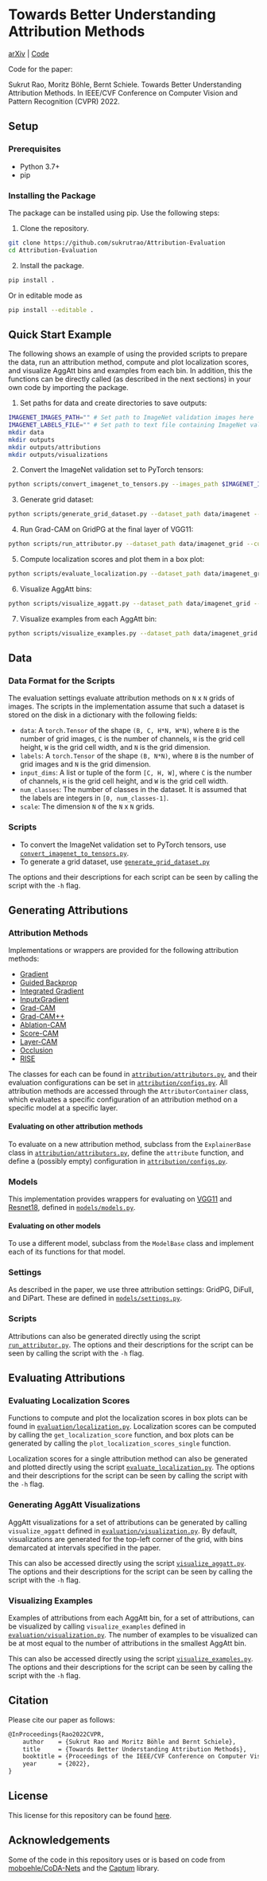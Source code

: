 # Towards Better Understanding Attribution Methods

[arXiv](https://arxiv.org/abs/2205.10435) | [Code](https://github.com/sukrutrao/Attribution-Evaluation)

Code for the paper:

Sukrut Rao, Moritz Böhle, Bernt Schiele. Towards Better Understanding Attribution Methods. In IEEE/CVF Conference on Computer Vision and Pattern Recognition (CVPR) 2022.

## Setup

### Prerequisites

* Python 3.7+
* pip

### Installing the Package

The package can be installed using pip. Use the following steps:

1. Clone the repository.

```bash
git clone https://github.com/sukrutrao/Attribution-Evaluation
cd Attribution-Evaluation
```

2. Install the package.

```bash
pip install .
```

Or in editable mode as

```bash
pip install --editable .
```

## Quick Start Example

The following shows an example of using the provided scripts to prepare the data, run an attribution method, compute and plot localization scores, and visualize AggAtt bins and examples from each bin. In addition, this the functions can be directly called (as described in the next sections) in your own code by importing the package.

1. Set paths for data and create directories to save outputs:

```bash
IMAGENET_IMAGES_PATH="" # Set path to ImageNet validation images here
IMAGENET_LABELS_FILE="" # Set path to text file containing ImageNet validation labels here, with each line containing space separated image file name and label ID
mkdir data 
mkdir outputs
mkdir outputs/attributions
mkdir outputs/visualizations
```

2. Convert the ImageNet validation set to PyTorch tensors:

```bash
python scripts/convert_imagenet_to_tensors.py --images_path $IMAGENET_IMAGES_PATH --labels_path $IMAGENET_LABELS_FILE --save_path data/imagenet
```

3. Generate grid dataset:

```bash
python scripts/generate_grid_dataset.py --dataset_path data/imagenet --scale 2 --save_path data/imagenet_grid --num_test_images 500 --conf_threshold 0.99 --models vgg11 resnet18 --cuda
```

4. Run Grad-CAM on GridPG at the final layer of VGG11:

```bash
python scripts/run_attributor.py --dataset_path data/imagenet_grid --cuda --model vgg11 --setting GridPG --layer Final --save_path outputs/attributions --exp GradCam --config test
```

5. Compute localization scores and plot them in a box plot:

```bash
python scripts/evaluate_localization.py --dataset_path data/imagenet_grid --model vgg11 --setting GridPG --layer Final --attributions_path outputs/attributions --save_path outputs/visualizations --exp GradCam --config test
```

6. Visualize AggAtt bins:

```bash 
python scripts/visualize_aggatt.py --dataset_path data/imagenet_grid --model vgg11 --setting GridPG --layer Final --attributions_path outputs/attributions --save_path outputs/visualizations --exp GradCam --config test --head_pos_idx 0
```

7. Visualize examples from each AggAtt bin:

```bash 
python scripts/visualize_examples.py --dataset_path data/imagenet_grid --model vgg11 --setting GridPG --layer Final --attributions_path outputs/attributions --save_path outputs/visualizations --exp GradCam --config test --num_examples 10 --head_pos_idx 0
```

## Data

### Data Format for the Scripts

The evaluation settings evaluate attribution methods on `N` x `N` grids of images. The scripts in the implementation assume that such a dataset is stored on the disk in a dictionary with the following fields:
* `data`: A `torch.Tensor` of the shape `(B, C, H*N, W*N)`, where `B` is the number of grid images, `C` is the number of channels, `H` is the grid cell height, `W` is the grid cell width, and `N` is the grid dimension.
* `labels`: A `torch.Tensor` of the shape `(B, N*N)`, where `B` is the number of grid images and `N` is the grid dimension.
* `input_dims`: A list or tuple of the form `[C, H, W]`, where `C` is the number of channels, `H` is the grid cell height, and `W` is the grid cell width.
* `num_classes`: The number of classes in the dataset. It is assumed that the labels are integers in `[0, num_classes-1]`.
* `scale`: The dimension `N` of the `N` x `N` grids.

### Scripts

* To convert the ImageNet validation set to PyTorch tensors, use [`convert_imagenet_to_tensors.py`](scripts/convert_imagenet_to_tensors.py).
* To generate a grid dataset, use [`generate_grid_dataset.py`](scripts/generate_grid_dataset.py)

The options and their descriptions for each script can be seen by calling the script with the `-h` flag.

## Generating Attributions

### Attribution Methods

Implementations or wrappers are provided for the following attribution methods:
* [Gradient](https://arxiv.org/abs/1312.6034)
* [Guided Backprop](https://arxiv.org/abs/1412.6806)
* [Integrated Gradient](https://arxiv.org/abs/1703.01365)
* [InputxGradient](https://arxiv.org/abs/1704.02685)
* [Grad-CAM](https://arxiv.org/abs/1610.02391)
* [Grad-CAM++](https://arxiv.org/abs/1710.11063)
* [Ablation-CAM](https://ieeexplore.ieee.org/document/9093360)
* [Score-CAM](https://arxiv.org/abs/1910.01279)
* [Layer-CAM](https://ieeexplore.ieee.org/document/9462463)
* [Occlusion](https://arxiv.org/abs/1311.2901)
* [RISE](https://arxiv.org/abs/1806.07421)

The classes for each can be found in [`attribution/attributors.py`](attribution_evaluation/attribution/attributors.py), and their evaluation configurations can be set in [`attribution/configs.py`](attribution_evalution/attribution/configs.py). All attribution methods are accessed through the `AttributorContainer` class, which evaluates a specific configuration of an attribution method on a specific model at a specific layer.

#### Evaluating on other attribution methods

To evaluate on a new attribution method, subclass from the `ExplainerBase` class in [`attribution/attributors.py`](attribution_evaluation/attribution/attributors.py), define the `attribute` function, and define a (possibly empty) configuration in [`attribution/configs.py`](attribution_evaluation/attribution/configs.py).

### Models

This implementation provides wrappers for evaluating on [VGG11](https://arxiv.org/abs/1409.1556) and [Resnet18](https://arxiv.org/abs/1512.03385), defined in [`models/models.py`](attribution_evaluation/models/models.py).

#### Evaluating on other models

To use a different model, subclass from the `ModelBase` class and implement each of its functions for that model.

### Settings

As described in the paper, we use three attribution settings: GridPG, DiFull, and DiPart. These are defined in [`models/settings.py`](attribution_evaluation/models/settings.py).


### Scripts

Attributions can also be generated directly using the script [`run_attributor.py`](scripts/run_attributor.py). The options and their descriptions for the script can be seen by calling the script with the `-h` flag.

## Evaluating Attributions

### Evaluating Localization Scores

Functions to compute and plot the localization scores in box plots can be found in [`evaluation/localization.py`](attribution_evaluation/evaluation/localization.py). Localization scores can be computed by calling the `get_localization_score` function, and box plots can be generated by calling the `plot_localization_scores_single` function.

Localization scores for a single attribution method can also be generated and plotted directly using the script [`evaluate_localization.py`](scripts/evaluate_localization.py). The options and their descriptions for the script can be seen by calling the script with the `-h` flag.

### Generating AggAtt Visualizations

AggAtt visualizations for a set of attributions can be generated by calling `visualize_aggatt` defined in [`evaluation/visualization.py`](attribution_evaluation/evaluation/visualization.py). By default, visualizations are generated for the top-left corner of the grid, with bins demarcated at intervals specified in the paper.

This can also be accessed directly using the script [`visualize_aggatt.py`](scripts/visualize_aggatt.py). The options and their descriptions for the script can be seen by calling the script with the `-h` flag.

### Visualizing Examples

Examples of attributions from each AggAtt bin, for a set of attributions, can be visualized by calling `visualize_examples` defined in [`evaluation/visualization.py`](attribution_evaluation/evaluation/visualization.py). The number of examples to be visualized can be at most equal to the number of attributions in the smallest AggAtt bin.

This can also be accessed directly using the script [`visualize_examples.py`](scripts/visualize_examples.py). The options and their descriptions for the script can be seen by calling the script with the `-h` flag.


## Citation

Please cite our paper as follows:

```tex
@InProceedings{Rao2022CVPR,
    author    = {Sukrut Rao and Moritz Böhle and Bernt Schiele},
    title     = {Towards Better Understanding Attribution Methods},
    booktitle = {Proceedings of the IEEE/CVF Conference on Computer Vision and Pattern Recognition (CVPR)},
    year      = {2022},
}
```

## License

This license for this repository can be found [here](LICENSE).

## Acknowledgements

Some of the code in this repository uses or is based on code from [moboehle/CoDA-Nets](https://github.com/moboehle/CoDA-Nets) and the [Captum](https://captum.ai) library.

